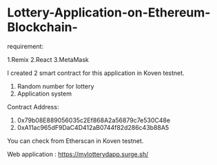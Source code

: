 # Lottery-Application-on-Ethereum-Blockchain-
requirement:

1.Remix
2.React
3.MetaMask

I created 2 smart contract for this application in Koven testnet.
1. Random number for lottery
2. Application system

Contract Address:
1. 0x79b08E889056035c2Ef868A2a56879c7e530C48e
2. 0xA11ac965dF9DaC4D412aB0744f82d286c43b88A5

You can check from Etherscan in Koven testnet.

Web application : https://mylotterydapp.surge.sh/

